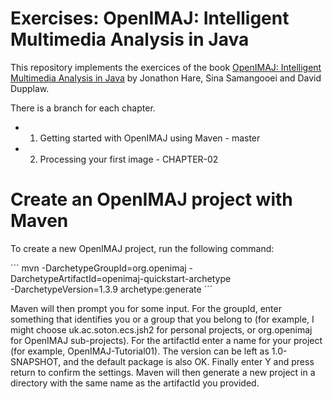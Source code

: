 # Exercises: OpenIMAJ: Intelligent Multimedia Analysis in Java

This repository implements the exercices of the book [OpenIMAJ: Intelligent Multimedia Analysis in Java](http://openimaj.org/tutorial-pdf.pdf) 
by Jonathon Hare, Sina Samangooei and David Dupplaw.

There is a branch for each chapter.
   - 1. Getting started with OpenIMAJ using Maven - master
   - 2. Processing your first image - CHAPTER-02

# Create an OpenIMAJ project with Maven

To create a new OpenIMAJ project, run the following command:

´´´
mvn -DarchetypeGroupId=org.openimaj -DarchetypeArtifactId=openimaj-quickstart-archetype \
-DarchetypeVersion=1.3.9 archetype:generate
´´´

Maven will then prompt you for some input. For the groupId, enter something that identifies you or a group that you belong to
(for example, I might choose uk.ac.soton.ecs.jsh2 for personal projects, or org.openimaj for OpenIMAJ sub-projects). For
the artifactId enter a name for your project (for example, OpenIMAJ-Tutorial01). The version can be left as 1.0-SNAPSHOT,
and the default package is also OK. Finally enter Y and press return to confirm the settings. Maven will then generate a new project
in a directory with the same name as the artifactId you provided.
